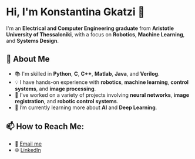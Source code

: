 # Hi, I'm Konstantina Gkatzi 👋
 
I'm an **Electrical and Computer Engineering graduate** from **Aristotle University of Thessaloniki**, with a focus on **Robotics**, **Machine Learning**, and **Systems Design**. 

## 🚀 About Me
- 📚 I'm skilled in **Python**, **C**, **C++**, **Matlab**, **Java**, and **Verilog**.
- 💡 I have hands-on experience with **robotics**, **machine learning**, **control systems**, and **image processing**.
- 🔧 I've worked on a variety of projects involving **neural networks**, **image registration**, and **robotic control systems**.
- 🌱 I’m currently learning more about **AI** and **Deep Learning**.

## 📫 How to Reach Me: 
- 📧 [Email me](mailto:konstandinak48@gmail.com)
- 🌐 [LinkedIn](https://www.linkedin.com/in/gkatzi-konstantina/)
